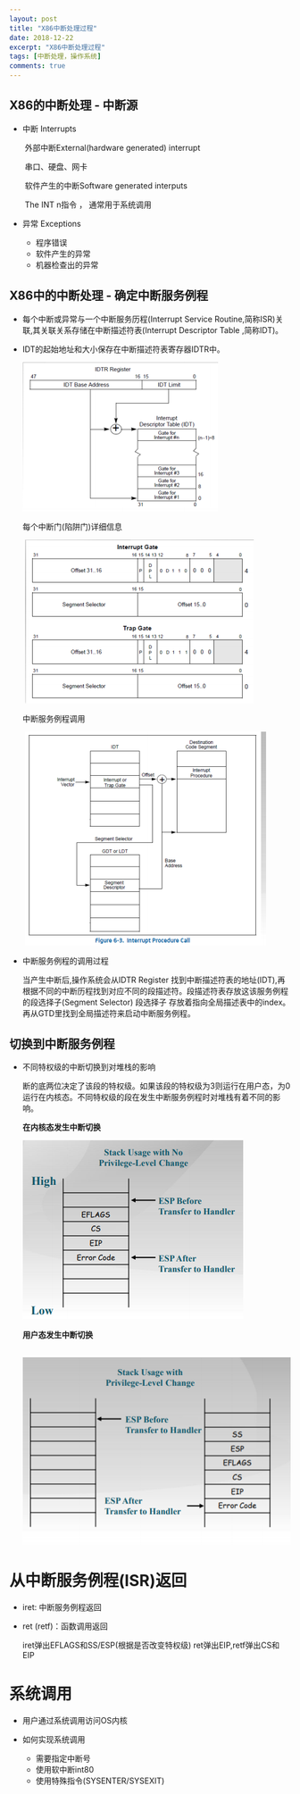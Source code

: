 ```yaml
---
layout: post
title: "X86中断处理过程"
date: 2018-12-22
excerpt: "X86中断处理过程"
tags: [中断处理，操作系统]
comments: true
---
```

## X86的中断处理 - 中断源

- 中断 Interrupts

  ​	外部中断External(hardware generated) interrupt

  ​	串口、硬盘、网卡

  ​	软件产生的中断Software generated interputs

  ​	The INT n指令 ， 通常用于系统调用

- 异常 Exceptions
  - 程序错误
  - 软件产生的异常
  - 机器检查出的异常

## X86中的中断处理 - 确定中断服务例程

-  每个中断或异常与一个中断服务历程(Interrupt Service Routine,简称ISR)关联,其关联关系存储在中断描述符表(Interrupt Descriptor Table ,简称IDT)。

- IDT的起始地址和大小保存在中断描述符表寄存器IDTR中。

  ![](../assets/img/IDT_IDTR.png)

  每个中断门(陷阱门)详细信息

  ​						![](../assets/img/Iterrupt_Gate.png)				

  中断服务例程调用

  ​						![](../assets/img/Interrupt_Procedure_Call.png)	

- 中断服务例程的调用过程

  当产生中断后,操作系统会从IDTR Register 找到中断描述符表的地址(IDT),再根据不同的中断历程找到对应不同的段描述符。段描述符表存放这该服务例程的段选择子(Segment Selector)  段选择子 存放着指向全局描述表中的index。再从GTD里找到全局描述符来启动中断服务例程。

## 切换到中断服务例程

- 不同特权级的中断切换到对堆栈的影响

  断的底两位决定了该段的特权级。如果该段的特权级为3则运行在用户态，为0运行在内核态。不同特权级的段在发生中断服务例程时对堆栈有着不同的影响。

  **在内核态发生中断切换**

  ![](../assets/img/内核态发生中断堆栈切换.png)

  **用户态发生中断切换**

  ​					![](../assets/img/用户态发生中断堆栈切换.png)

# 从中断服务例程(ISR)返回

- iret: 中断服务例程返回

- ret (retf)：函数调用返回

  iret弹出EFLAGS和SS/ESP(根据是否改变特权级) ret弹出EIP,retf弹出CS和EIP

# 系统调用

- 用户通过系统调用访问OS内核

- 如何实现系统调用
  - 需要指定中断号
  - 使用软中断int80
  - 使用特殊指令(SYSENTER/SYSEXIT)